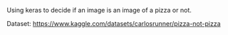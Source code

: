 Using keras to decide if an image is an image of a pizza or not.

Dataset: https://www.kaggle.com/datasets/carlosrunner/pizza-not-pizza
